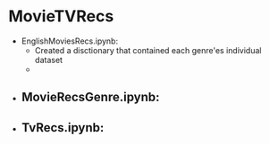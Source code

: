 # MovieTVRecs

- EnglishMoviesRecs.ipynb:
  - Created a disctionary that contained each genre'es individual dataset
  - 
- MovieRecsGenre.ipynb:
  - 
- TvRecs.ipynb:
  - 
